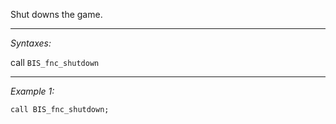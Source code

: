 Shut downs the game.


---
*Syntaxes:*

call `BIS_fnc_shutdown`

---
*Example 1:*

```sqf
call BIS_fnc_shutdown;
```